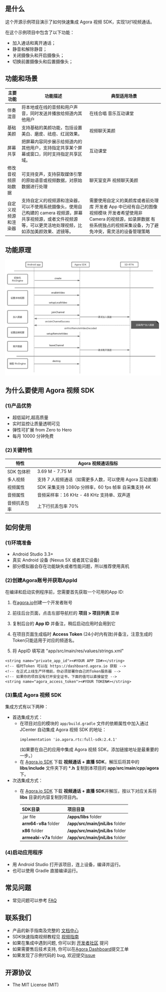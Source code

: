 ## 是什么

这个开源示例项目演示了如何快速集成 Agora 视频 SDK，实现1对1视频通话。

在这个示例项目中包含了以下功能：

* 加入通话和离开通话；
* 静音和解除静音；
* 关闭摄像头和开启摄像头；
* 切换前置摄像头和后置摄像头；


## 功能和场景
 主要功能       | 功能描述                                                                                  | 典型适用场景                                                                                             |
|------------|---------------------------------------------------------------------------------------|----------------------------------------------------------------------------------------------------|
| 伴奏混音       | 将本地或在线的音频和用户声音，同时发送并播放给频道内其他用户                                                        | 在线合唱 音乐互动课堂                                                                                        |
| 基础美颜       | 支持基础的美颜功能，包括设置美白、磨皮、祛痘、红润效果。                                                          | 视频聊天美颜                                                                                             |
| 屏幕共享       | 把屏幕内容同步展示给频道内的其他用户，支持指定共享某个屏幕或窗口，同时支持指定共享区域。                                          | 互动课堂                                                                                               |
| 修改音视频原始数据  | 可支持变声，支持获取媒体引擎的原始语音或视频数据，对原始数据进行处理                                                    | 聊天室变声 视频聊天美颜                                                                                       |
| 自定义视频源和渲染器 | 支持自定义的视频源和渲染器，可以不使用系统摄像头，使用自己构建的 camera 视频源，屏幕共享视频源，或者文件视频源等，可以更灵活地处理视频，比如添加美颜效果、滤镜等。 | 需要使用自定义的美颜库或者前处理库 开发者 App 中已经有自己的图像视频模块 开发者希望使用非 Camera 的视频源，如录屏数据 有些系统独占的视频采集设备，为了避免冲突，需灵活的设备管理策略 |

## 功能原理
![API调用时序图](https://github.com/jinyeqing/README/blob/master/imag/1568254412236.png)


## 为什么要使用 Agora 视频 SDK
### (1)产品优势
- 超低延时,超高质量
- 实时监控让质量透明可见
- 弹性可扩展    from Zero to Hero
- 每月 10000 分钟免费

### (2)关键特性

| 特性      | Agora 视频通话指标                          |
|---------|---------------------------------------|
| SDK 包体积 | 3\.69 M \- 7\.75 M                    |
| 多人视频    | 支持 7 人视频通话（如需更多人数，可以使用 Agora 互动直播）    |
| 视频属性    | SDK 采集支持 1080p 分辨率，60 fps 帧率 自采集支持 4K |
| 音频属性    | 音频采样率：16 KHz \- 48 KHz 支持单、双声道        |
| 音频抗丢包率  | 上下行抗丢包率 70%                           |

## 如何使用

### (1)环境准备
* Android Studio 3.3+
* 真实 Android 设备 (Nexus 5X 或者其它设备)
* 部分模拟器会存在功能缺失或者性能问题，所以推荐使用真机

### (2)创建Agora账号并获取AppId
在编译和启动实例程序前，您需要首先获取一个可用的App ID:
1. 在[agora.io](https://dashboard.agora.io/signin/)创建一个开发者账号
2. 前往后台页面，点击左部导航栏的 **项目 > 项目列表** 菜单
3. 复制后台的 **App ID** 并备注，稍后启动应用时会用到它
4. 在项目页面生成临时 **Access Token** (24小时内有效)并备注，注意生成的Token只能适用于对应的频道名。

5. 将 AppID 填写进 "app/src/main/res/values/strings.xml"
  ```
  <string name="private_app_id"><#YOUR APP ID#></string>
  <!-- 临时Token 可以在 https://dashboard.agora.io 获取 -->
  <!-- 在正式上线生产环境前，你必须部署你自己的Token服务器 -->
  <!-- 如果你的项目没有打开安全证书，下面的值可以直接留空 -->
  <string name="agora_access_token"><#YOUR TOKEN#></string>
  ```
### (3)集成 Agora 视频 SDK
集成方式有以下两种：
  - 首选集成方式：
    - 在项目对应的模块的 `app/build.gradle` 文件的依赖属性中加入通过 JCenter 自动集成 Agora 视频 SDK 的地址：
      ```
      implementation 'io.agora.rtc:full-sdk:2.4.1'
      ```
      (如果要在自己的应用中集成 Agora 视频 SDK，添加链接地址是最重要的一步。）
    - 在 [Agora.io SDK](https://www.agora.io/cn/download/) 下载 **视频通话 + 直播 SDK**，解压后将其中的 **libs**/**include** 文件夹下的 ***.h** 复制到本项目的 **app**/**src**/**main**/**cpp**/**agora** 下。
  - 次选集成方式：
    - 在 [Agora.io SDK](https://www.agora.io/cn/download/) 下载 **视频通话 + 直播 SDK**并解压，按以下对应关系将 **libs** 目录的内容复制到项目内。
      
      SDK目录|项目目录
      ---|---
      .jar file|**/apps/libs** folder
      **arm64-v8a** folder|**/app/src/main/jniLibs** folder
      **x86** folder|**/app/src/main/jniLibs** folder
      **armeabi-v7a** folder|**/app/src/main/jniLibs** folder

### (4)启动应用程序
* 用 Android Studio 打开该项目，连上设备，编译并运行。
* 也可以使用 Gradle 直接编译运行。


## 常见问题
*  常见问题可以参考 [FAQ](https://docs.agora.io/cn/Video/faq)

## 联系我们
* 产品的新手指南及完整的 [文档中心](https://docs.agora.io/cn/)
* SDK快速指南视频教程见 [视频指南](https://space.bilibili.com/237765579/video)
* 如果在集成中遇到问题, 你可以到 [开发者社区](https://dev.agora.io/cn/) 提问
* 如果需要售后技术支持, 你可以在[Agora Dashboard](https://dashboard.agora.io)提交工单
* 如果发现了示例代码的 bug, 欢迎提交[issue](https://github.com/AgoraIO/Basic-Video-Call/issues)

## 开源协议
* The MIT License (MIT)

